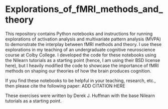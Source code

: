 # Explorations_of_fMRI_methods_and_theory
This repository contains Python notebooks and instructions for running explorations of activation analysis and multivariate pattern analysis (MVPA) to demonstrate the interplay between fMRI methods and theory. I use these explorations in my teaching of an undergraduate cognitive neuroscience course at Colby College. I developed the code for these notebooks using the Nilearn tutorials as a starting point (hence, I am using their BSD license here), but I heavily modified the code to showcase the importance of fMRI methods on shaping our theories of how the brain produces cognition.

If you find these notebooks to be helpful in your teaching, research, etc., then please cite the following paper:
ADD CITATION HERE

These exercises were written by Derek J. Huffman with the base Nilearn tutorials as a starting point.